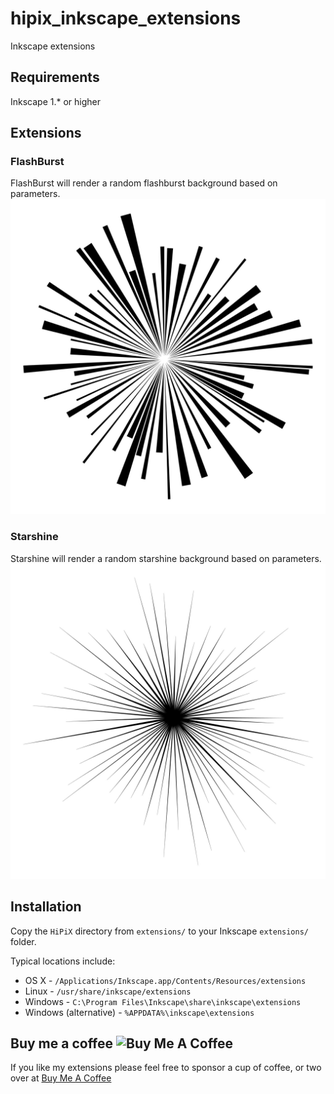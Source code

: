 # hipix_inkscape_extensions
Inkscape extensions
## Requirements
Inkscape 1.* or higher

## Extensions
### FlashBurst
FlashBurst will render a random flashburst background based on parameters.
![](https://github.com/curiousmaster/hipix_inkscape_extensions/blob/main/images/flashburst.jpg?raw=true&s=100)

### Starshine
Starshine will render a random starshine background based on parameters.
![](https://github.com/curiousmaster/hipix_inkscape_extensions/blob/main/images/starshine.jpg?raw=true&s=100)

## Installation

Copy the `HiPiX` directory from `extensions/` to your Inkscape `extensions/` folder.

Typical locations include:

* OS X - `/Applications/Inkscape.app/Contents/Resources/extensions`
* Linux - `/usr/share/inkscape/extensions`
* Windows - `C:\Program Files\Inkscape\share\inkscape\extensions`
* Windows (alternative) - `%APPDATA%\inkscape\extensions`

## Buy me a coffee <img src="https://cdn.buymeacoffee.com/buttons/default-orange.png" alt="Buy Me A Coffee" height="25">
If you like my extensions please feel free to sponsor a cup of coffee, or two over at
<a href="https://buymeacoffee.com/curiousmaster" target="_blank">Buy Me A Coffee<br></a>               
